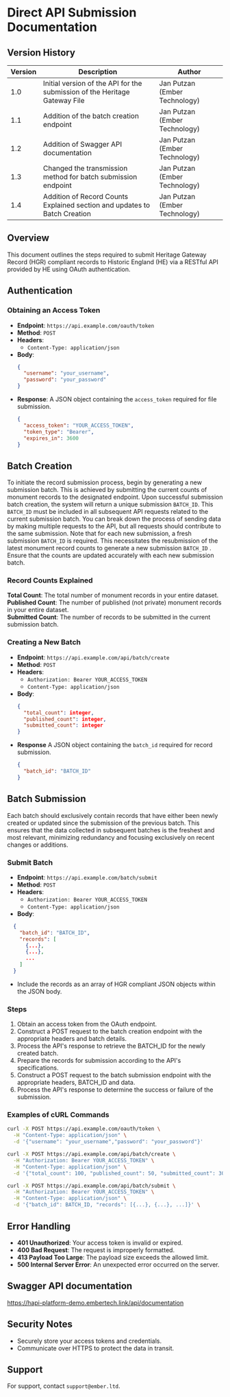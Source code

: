 
# Direct API Submission Documentation

## Version History 

Version| Description | Author 
--- | --- | --- 
1.0  | Initial version of the API for the submission of the Heritage Gateway File | Jan Putzan (Ember Technology)
1.1  | Addition of the batch creation endpoint | Jan Putzan (Ember Technology)
1.2  | Addition of Swagger API documentation  | Jan Putzan (Ember Technology)
1.3  | Changed the transmission method for batch submission endpoint  | Jan Putzan (Ember Technology)
1.4  | Addition of Record Counts Explained section and updates to Batch Creation | Jan Putzan (Ember Technology)


## Overview

This document outlines the steps required to submit Heritage Gateway Record (HGR) compliant records to Historic England (HE) via a RESTful API provided by HE using OAuth authentication.

## Authentication

### Obtaining an Access Token

- **Endpoint**: `https://api.example.com/oauth/token`
- **Method**: `POST`
- **Headers**: 
  - `Content-Type: application/json`
- **Body**:
  ```json
  {
    "username": "your_username",
    "password": "your_password"
  }
  ```
- **Response**: A JSON object containing the `access_token` required for file submission.
  ```json
  {
    "access_token": "YOUR_ACCESS_TOKEN",
    "token_type": "Bearer",
    "expires_in": 3600
  }
  ```

## Batch Creation

To initiate the record submission process, begin by generating a new submission batch. This is achieved by submitting the current counts of monument records to the designated endpoint. Upon successful submission batch creation, the system will return a unique submission `BATCH_ID`. This `BATCH_ID` must be included in all subsequent API requests related to the current submission batch. You can break down the process of sending data by making multiple requests to the API, but all requests should contribute to the same submission. Note that for each new submission, a fresh submission `BATCH_ID` is required. This necessitates the resubmission of the latest monument record counts to generate a new submission `BATCH_ID` . Ensure that the counts are updated accurately with each new submission batch.

### Record Counts Explained
**Total Count**: The total number of monument records in your entire dataset. \
**Published Count**: The number of published (not private) monument records in your entire dataset. \
**Submitted Count**: The number of records to be submitted in the current submission batch.

### Creating a New Batch

- **Endpoint**: `https://api.example.com/api/batch/create`
- **Method**: `POST`
- **Headers**:
  - `Authorization: Bearer YOUR_ACCESS_TOKEN`
  - `Content-Type: application/json`
- **Body**:
  ```json
  {
    "total_count": integer,
    "published_count": integer,
    "submitted_count": integer
  }
  ```
- **Response** A JSON object containing the `batch_id` required for record submission.
  ```json
  {
    "batch_id": "BATCH_ID"
  }
  ```

## Batch Submission

Each batch should exclusively contain records that have either been newly created or updated since the submission of the previous batch. This ensures that the data collected in subsequent batches is the freshest and most relevant, minimizing redundancy and focusing exclusively on recent changes or additions.

### Submit Batch

- **Endpoint**: `https://api.example.com/batch/submit`
- **Method**: `POST`
- **Headers**: 
  - `Authorization: Bearer YOUR_ACCESS_TOKEN`
  - `Content-Type: application/json`
- **Body**:
```json
  {
    "batch_id": "BATCH_ID",
    "records": [
      {...},
      {...},
      ...
    ]
  }
  ```
  - Include the records as an array of HGR compliant JSON objects within the JSON body.

### Steps

1. Obtain an access token from the OAuth endpoint.
2. Construct a POST request to the batch creation endpoint with the appropriate headers and batch details.
3. Process the API's response to retrieve the BATCH_ID for the newly created batch.
4. Prepare the records for submission according to the API's specifications.
5. Construct a POST request to the batch submission endpoint with the appropriate headers, BATCH_ID and data.
6. Process the API's response to determine the success or failure of the submission.

### Examples of cURL Commands

```bash
curl -X POST https://api.example.com/oauth/token \
  -H "Content-Type: application/json" \
  -d '{"username": "your_username","password": "your_password"}'
```

```bash
curl -X POST https://api.example.com/api/batch/create \
  -H "Authorization: Bearer YOUR_ACCESS_TOKEN" \
  -H "Content-Type: application/json" \
  -d '{"total_count": 100, "published_count": 50, "submitted_count": 30}'
```

```bash
curl -X POST https://api.example.com/api/batch/submit \
  -H "Authorization: Bearer YOUR_ACCESS_TOKEN" \
  -H "Content-Type: application/json" \
  -d '{"batch_id": BATCH_ID, "records": [{...}, {...}, ...]}' \

```

## Error Handling

- **401 Unauthorized**: Your access token is invalid or expired.
- **400 Bad Request**: The request is improperly formatted.
- **413 Payload Too Large**: The payload size exceeds the allowed limit.
- **500 Internal Server Error**: An unexpected error occurred on the server.

## Swagger API documentation

https://hapi-platform-demo.embertech.link/api/documentation

## Security Notes

- Securely store your access tokens and credentials.
- Communicate over HTTPS to protect the data in transit.

## Support

For support, contact `support@ember.ltd`.
